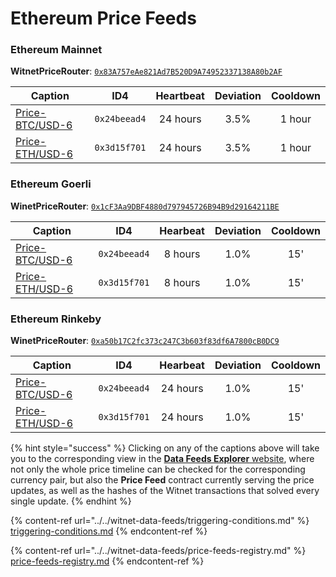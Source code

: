 # Ethereum Price Feeds

### Ethereum Mainnet

**WitnetPriceRouter**: [`0x83A757eAe821Ad7B520D9A74952337138A80b2AF`](https://etherscan.io/address/0x83a757eae821ad7b520d9a74952337138a80b2af#readContract)

| **Caption**                                                                   | **ID4**      | **Heartbeat** | **Deviation** | **Cooldown** |
| ----------------------------------------------------------------------------- | ------------ | :-----------: | :-----------: | :----------: |
| [Price-BTC/USD-6](https://feeds.witnet.io/feeds/ethereum-mainnet\_btc-usd\_6) | `0x24beead4` |    24 hours   |      3.5%     |    1 hour    |
| [Price-ETH/USD-6](https://feeds.witnet.io/feeds/ethereum-mainnet\_eth-usd\_6) | `0x3d15f701` |    24 hours   |      3.5%     |    1 hour    |

### Ethereum Goerli

**WinetPriceRouter**: [`0x1cF3Aa9DBF4880d797945726B94B9d29164211BE`](https://goerli.etherscan.io/address/0x1cF3Aa9DBF4880d797945726B94B9d29164211BE#readContract)

| **Caption**                                                                  | **ID4**      | **Hearbeat** | **Deviation** | **Cooldown** |
| ---------------------------------------------------------------------------- | ------------ | :----------: | :-----------: | :----------: |
| [Price-BTC/USD-6](https://feeds.witnet.io/feeds/ethereum-goerli\_btc-usd\_6) | `0x24beead4` |    8 hours   |      1.0%     |      15'     |
| [Price-ETH/USD-6](https://feeds.witnet.io/feeds/ethereum-goerli\_eth-usd\_6) | `0x3d15f701` |    8 hours   |      1.0%     |      15'     |

### Ethereum Rinkeby

**WinetPriceRouter**: [`0xa50b17C2fc373c247C3b603f83df6A7800cB0DC9`](https://rinkeby.etherscan.io/address/0xa50b17C2fc373c247C3b603f83df6A7800cB0DC9#readContract)

| **Caption**                                                                   | **ID4**      | **Hearbeat** | **Deviation** | **Cooldown** |
| ----------------------------------------------------------------------------- | ------------ | :----------: | :-----------: | :----------: |
| [Price-BTC/USD-6](https://feeds.witnet.io/feeds/ethereum-rinkeby\_btc-usd\_6) | `0x24beead4` |   24 hours   |      1.0%     |      15'     |
| [Price-ETH/USD-6](https://feeds.witnet.io/feeds/ethereum-rinkeby\_eth-usd\_6) | `0x3d15f701` |   24 hours   |      1.0%     |      15'     |

{% hint style="success" %}
Clicking on any of the captions above will take you to the corresponding view in the [**Data Feeds Explorer** website](https://feeds.witnet.io), where not only the whole price timeline can be checked for the corresponding currency pair, but also the **Price Feed** contract currently serving the price updates, as well as the hashes of the Witnet transactions that solved every single update.
{% endhint %}

{% content-ref url="../../witnet-data-feeds/triggering-conditions.md" %}
[triggering-conditions.md](../../witnet-data-feeds/triggering-conditions.md)
{% endcontent-ref %}

{% content-ref url="../../witnet-data-feeds/price-feeds-registry.md" %}
[price-feeds-registry.md](../../witnet-data-feeds/price-feeds-registry.md)
{% endcontent-ref %}
